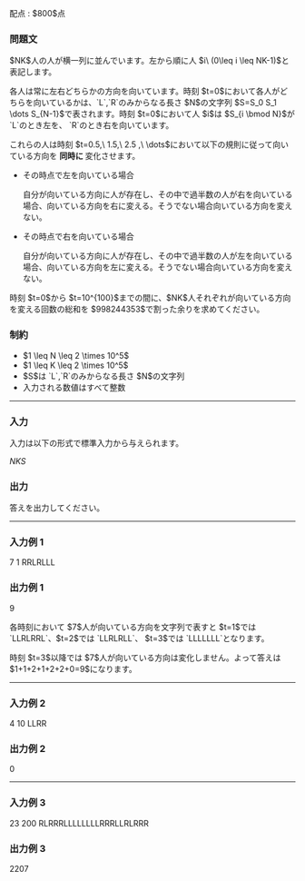 
<div>

<span>

<span>

<p>
配点 : $800$点
</p>

<div>

<section>

### **問題文**

<p>
$NK$人の人が横一列に並んでいます。左から順に人 $i\ (0\leq i \leq NK-1)$と表記します。
</p>

<p>
各人は常に左右どちらかの方向を向いています。時刻 $t=0$において各人がどちらを向いているかは、`L`,`R`のみからなる長さ $N$の文字列 $S=S_0 S_1 \dots S_{N-1}$で表されます。時刻 $t=0$において人 $i$は $S_{i \bmod N}$が `L`のとき左を、 `R`のとき右を向いています。
</p>

<p>
これらの人は時刻 $t=0.5,\ 1.5,\ 2.5 ,\ \dots$において以下の規則に従って向いている方向を
<b>
同時に
</b>
変化させます。
</p>

<ul>

<li>
その時点で左を向いている場合

自分が向いている方向に人が存在し、その中で過半数の人が右を向いている場合、向いている方向を右に変える。そうでない場合向いている方向を変えない。
</li>

<li>
その時点で右を向いている場合

自分が向いている方向に人が存在し、その中で過半数の人が左を向いている場合、向いている方向を左に変える。そうでない場合向いている方向を変えない。
</li>

</ul>

<p>
時刻 $t=0$から $t=10^{100}$までの間に、$NK$人それぞれが向いている方向を変える回数の総和を $998244353$で割った余りを求めてください。
</p>

</section>

</div>

<div>

<section>

### **制約**

<ul>

<li>
$1 \leq N  \leq 2 \times 10^5$
</li>

<li>
$1 \leq K \leq 2 \times 10^5$
</li>

<li>
$S$は `L`,`R`のみからなる長さ $N$の文字列
</li>

<li>
入力される数値はすべて整数
</li>

</ul>

</section>

</div>

---

<div>

<div>

<section>

### **入力**

<p>
入力は以下の形式で標準入力から与えられます。
</p>

<div>

$N$$K$$S$
</div>

</section>

</div>

<div>

<section>

### **出力**

<p>
答えを出力してください。
</p>

</section>

</div>

</div>

---

<div>

<section>

### **入力例 1**

<div>

7 1
RRLRLLL

</div>

</section>

</div>

<div>

<section>

### **出力例 1**

<div>

9

</div>

<p>
各時刻において $7$人が向いている方向を文字列で表すと $t=1$では `LLRLRRL`、$t=2$では `LLRLRLL`、 $t=3$では `LLLLLLL`となります。
</p>

<p>
時刻 $t=3$以降では $7$人が向いている方向は変化しません。よって答えは $1+1+2+1+2+2+0=9$になります。
</p>

</section>

</div>

---

<div>

<section>

### **入力例 2**

<div>

4 10
LLRR

</div>

</section>

</div>

<div>

<section>

### **出力例 2**

<div>

0

</div>

</section>

</div>

---

<div>

<section>

### **入力例 3**

<div>

23 200
RLRRRLLLLLLLLRRRLLRLRRR

</div>

</section>

</div>

<div>

<section>

### **出力例 3**

<div>

2207

</div>

</section>

</div>

</span>

</span>

</div>
